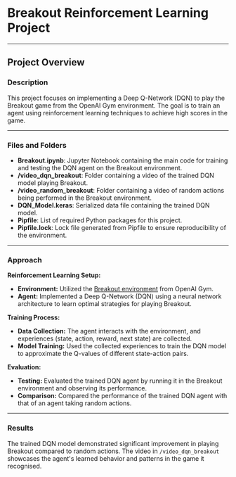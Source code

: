 # Breakout Reinforcement Learning Project

---

## Project Overview

### Description
This project focuses on implementing a Deep Q-Network (DQN) to play the Breakout game from the OpenAI Gym environment. The goal is to train an agent using reinforcement learning techniques to achieve high scores in the game.

---

### Files and Folders

- **Breakout.ipynb**: Jupyter Notebook containing the main code for training and testing the DQN agent on the Breakout environment.
- **/video_dqn_breakout**: Folder containing a video of the trained DQN model playing Breakout.
- **/video_random_breakout**: Folder containing a video of random actions being performed in the Breakout environment.
- **DQN_Model.keras**: Serialized data file containing the trained DQN model.
- **Pipfile**: List of required Python packages for this project.
- **Pipfile.lock**: Lock file generated from Pipfile to ensure reproducibility of the environment.

---

### Approach

**Reinforcement Learning Setup:**
- **Environment:** Utilized the [Breakout environment](https://www.gymlibrary.dev/environments/atari/breakout/#breakout) from OpenAI Gym.
- **Agent:** Implemented a Deep Q-Network (DQN) using a neural network architecture to learn optimal strategies for playing Breakout.

**Training Process:**
- **Data Collection:** The agent interacts with the environment, and experiences (state, action, reward, next state) are collected.
- **Model Training:** Used the collected experiences to train the DQN model to approximate the Q-values of different state-action pairs.

**Evaluation:**
- **Testing:** Evaluated the trained DQN agent by running it in the Breakout environment and observing its performance.
- **Comparison:** Compared the performance of the trained DQN agent with that of an agent taking random actions.

---

### Results

The trained DQN model demonstrated significant improvement in playing Breakout compared to random actions. 
The video in `/video_dqn_breakout` showcases the agent's learned behavior and patterns in the game it recognised.
